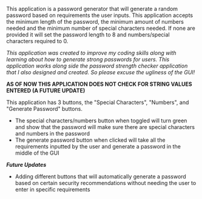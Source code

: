 This application is a password generator that will generate a random password based on requirements the user inputs. This application accepts the minimum length of the password, the minimum amount of numbers needed
and the minimum number of special characters needed. If none are provided it will set the password length to 8 and numbers/special characters required to 0.

*This application was created to improve my coding skills along with learning about how to generate strong passwords for users. This application works along side the password strength checker application that I also designed and created. So please excuse the ugliness of the GUI!*

****AS OF NOW THIS APPLICATION DOES NOT CHECK FOR STRING VALUES ENTERED (A FUTURE UPDATE)****

This application has 3 buttons, the "Special Characters", "Numbers", and "Generate Password" buttons.
- The special characters/numbers button when toggled will turn green and show that the password will make sure there are special characters and numbers in the password
- The generate password button when clicked will take all the requirements inputted by the user and generate a password in the middle of the GUI



***Future Updates***
- Adding different buttons that will automatically generate a password based on certain security recommendations without needing the user to enter in specific requirements
  
